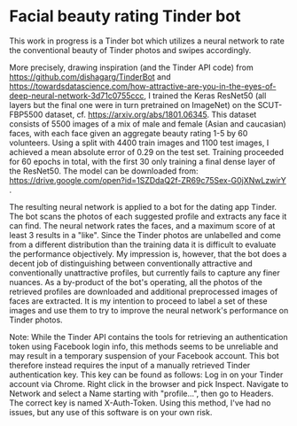 # Facial beauty rating Tinder bot
This work in progress is a Tinder bot which utilizes a neural network to rate the conventional beauty of Tinder photos and swipes accordingly. 

More precisely, drawing inspiration (and the Tinder API code) from https://github.com/dishagarg/TinderBot and https://towardsdatascience.com/how-attractive-are-you-in-the-eyes-of-deep-neural-network-3d71c0755ccc, I trained the Keras ResNet50 (all layers but the final one were in turn pretrained on ImageNet) on the SCUT-FBP5500 dataset, cf. https://arxiv.org/abs/1801.06345. This dataset consists of 5500 images of a mix of male and female (Asian and caucasian) faces, with each face given an aggregate beauty rating 1-5 by 60 volunteers. Using a split with 4400 train images and 1100 test images, I achieved a mean absolute error of 0.29 on the test set. Training proceeded for 60 epochs in total, with the first 30 only training a final dense layer of the ResNet50. The model can be downloaded from: https://drive.google.com/open?id=1SZDdaQ2f-ZR69c75Sex-G0jXNwLzwirY . 

The resulting neural network is applied to a bot for the dating app Tinder. The bot scans the photos of each suggested profile and extracts any face it can find. The neural network rates the faces, and a maximum score of at least 3 results in a "like". Since the Tinder photos are unlabelled and come from a different distribution than the training data it is difficult to evaluate the performance objectively. My impression is, however, that the bot does a decent job of distinguishing between conventionally attractive and conventionally unattractive profiles, but currently fails to capture any finer nuances. As a by-product of the bot's operating, all the photos of the retrieved profiles are downloaded and additional preprocessed images of faces are extracted. It is my intention to proceed to label a set of these images and use them to try to improve the neural network's performance on Tinder photos. 

Note: While the Tinder API contains the tools for retrieving an authentication token using Facebook login info, this methods seems to be unreliable and may result in a temporary suspension of your Facebook account. This bot therefore instead requires the input of a manually retrieved Tinder authentication key. This key can be found as follows: Log in on your Tinder account via Chrome. Right click in the browser and pick Inspect. Navigate to Network and select a Name starting with "profile...", then go to Headers. The correct key is named X-Auth-Token. Using this method, I've had no issues, but any use of this software is on your own risk. 
